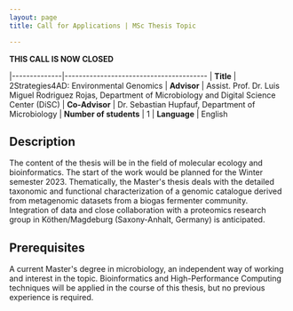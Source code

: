 ```yaml
---
layout: page
title: Call for Applications | MSc Thesis Topic

---
```


**THIS CALL IS NOW CLOSED**

|--------------|----------------------------------------
| **Title**    | 2Strategies4AD: Environmental Genomics
| **Advisor**  | Assist. Prof. Dr. Luis Miguel Rodriguez Rojas, Department of Microbiology and Digital Science Center (DiSC)
| **Co-Advisor**  | Dr. Sebastian Hupfauf, Department of Microbiology
| **Number of students** | 1
| **Language** | English

## Description
The content of the thesis will be in the field of molecular ecology and
bioinformatics. The start of the work would be planned for the Winter semester
2023. Thematically, the Master's thesis deals with the detailed taxonomic and
functional characterization of a genomic catalogue derived from metagenomic
datasets from a biogas fermenter community. Integration of data and close
collaboration with a proteomics research group in Köthen/Magdeburg
(Saxony-Anhalt, Germany) is anticipated.

## Prerequisites
A current Master's degree in microbiology, an independent way of working and
interest in the topic. Bioinformatics and High-Performance Computing techniques
will be applied in the course of this thesis, but no previous experience is
required.

